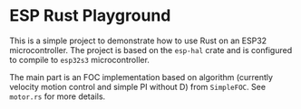 # ESP Rust Playground

This is a simple project to demonstrate how to use Rust on an ESP32 microcontroller. The project is based on the `esp-hal` crate and is configured to compile to `esp32s3` microcontroller.

The main part is an FOC implementation based on algorithm (currently velocity motion control and simple PI without D) from `SimpleFOC`. See `motor.rs` for more details.
